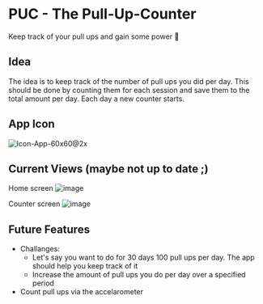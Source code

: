 # PUC - The Pull-Up-Counter

Keep track of your pull ups and gain some power 💪

## Idea

The idea is to keep track of the number of pull ups you did per day. This should be done by counting them for each session and save them to the total amount per day. Each day a new counter starts.

## App Icon

![Icon-App-60x60@2x](https://user-images.githubusercontent.com/43745180/63287759-73dc4880-c2bb-11e9-82b9-d5931307e242.png)

## Current Views (maybe not up to date ;)

Home screen
![image](https://user-images.githubusercontent.com/43745180/63229048-395fa680-c1fc-11e9-8f97-94f6459eb037.png)

Counter screen
![image](https://user-images.githubusercontent.com/43745180/63229051-4d0b0d00-c1fc-11e9-8fce-23572c8504d7.png)

## Future Features

- Challanges:
  - Let's say you want to do for 30 days 100 pull ups per day. The app should help you keep track of it
  - Increase the amount of pull ups you do per day over a specified period
- Count pull ups via the accelarometer
